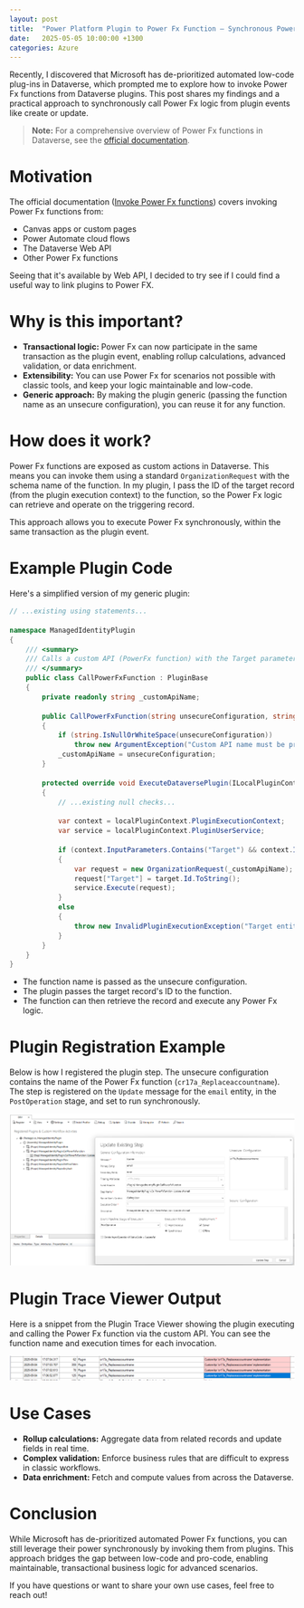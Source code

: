 ```yaml
---
layout: post
title:  "Power Platform Plugin to Power Fx Function – Synchronous PowerFx from Plugins"
date:   2025-05-05 10:00:00 +1300
categories: Azure
---
```


Recently, I discovered that Microsoft has de-prioritized automated low-code plug-ins in Dataverse, which prompted me to explore how to invoke Power Fx functions from Dataverse plugins. This post shares my findings and a practical approach to synchronously call Power Fx logic from plugin events like create or update.

> **Note:** For a comprehensive overview of Power Fx functions in Dataverse, see the [official documentation](https://learn.microsoft.com/en-us/power-apps/maker/data-platform/functions-overview).

# Motivation

The official documentation ([Invoke Power Fx functions](https://learn.microsoft.com/en-us/power-apps/maker/data-platform/functions-invoke)) covers invoking Power Fx functions from:
- Canvas apps or custom pages
- Power Automate cloud flows
- The Dataverse Web API
- Other Power Fx functions

Seeing that it's available by Web API, I decided to try see if I could find a useful way to link plugins to Power FX.

# Why is this important?

- **Transactional logic:** Power Fx can now participate in the same transaction as the plugin event, enabling rollup calculations, advanced validation, or data enrichment.
- **Extensibility:** You can use Power Fx for scenarios not possible with classic tools, and keep your logic maintainable and low-code.
- **Generic approach:** By making the plugin generic (passing the function name as an unsecure configuration), you can reuse it for any function.

# How does it work?

Power Fx functions are exposed as custom actions in Dataverse. This means you can invoke them using a standard `OrganizationRequest` with the schema name of the function. In my plugin, I pass the ID of the target record (from the plugin execution context) to the function, so the Power Fx logic can retrieve and operate on the triggering record.

This approach allows you to execute Power Fx synchronously, within the same transaction as the plugin event.

# Example Plugin Code

Here's a simplified version of my generic plugin:

```csharp
// ...existing using statements...

namespace ManagedIdentityPlugin
{
    /// <summary>
    /// Calls a custom API (PowerFx function) with the Target parameter set to the target entity's GUID. The API name is provided via unsecure configuration.
    /// </summary>
    public class CallPowerFxFunction : PluginBase
    {
        private readonly string _customApiName;

        public CallPowerFxFunction(string unsecureConfiguration, string secureConfiguration) : base(typeof(CallPowerFxFunction))
        {
            if (string.IsNullOrWhiteSpace(unsecureConfiguration))
                throw new ArgumentException("Custom API name must be provided in unsecure configuration.");
            _customApiName = unsecureConfiguration;
        }

        protected override void ExecuteDataversePlugin(ILocalPluginContext localPluginContext)
        {
            // ...existing null checks...

            var context = localPluginContext.PluginExecutionContext;
            var service = localPluginContext.PluginUserService;

            if (context.InputParameters.Contains("Target") && context.InputParameters["Target"] is Entity target)
            {
                var request = new OrganizationRequest(_customApiName);
                request["Target"] = target.Id.ToString();
                service.Execute(request);
            }
            else
            {
                throw new InvalidPluginExecutionException("Target entity reference not found in InputParameters.");
            }
        }
    }
}
```

- The function name is passed as the unsecure configuration.
- The plugin passes the target record's ID to the function.
- The function can then retrieve the record and execute any Power Fx logic.

# Plugin Registration Example

Below is how I registered the plugin step. The unsecure configuration contains the name of the Power Fx function (`cr17a_Replaceaccountname`). The step is registered on the `Update` message for the `email` entity, in the `PostOperation` stage, and set to run synchronously.

![Plugin Registration Step](/assets/pfx-function/prt.png)

# Plugin Trace Viewer Output

Here is a snippet from the Plugin Trace Viewer showing the plugin executing and calling the Power Fx function via the custom API. You can see the function name and execution times for each invocation.

![Plugin Trace Viewer](/assets/pfx-function/executed.png)

# Use Cases

- **Rollup calculations:** Aggregate data from related records and update fields in real time.
- **Complex validation:** Enforce business rules that are difficult to express in classic workflows.
- **Data enrichment:** Fetch and compute values from across the Dataverse.

# Conclusion

While Microsoft has de-prioritized automated Power Fx functions, you can still leverage their power synchronously by invoking them from plugins. This approach bridges the gap between low-code and pro-code, enabling maintainable, transactional business logic for advanced scenarios.

If you have questions or want to share your own use cases, feel free to reach out!
